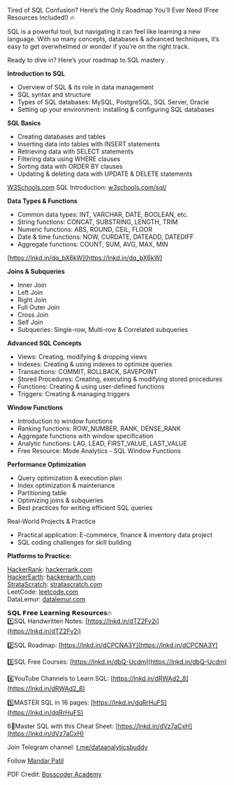 Tired of SQL Confusion? Here’s the Only Roadmap You’ll Ever Need (Free Resources Included!) 🔥  
  
SQL is a powerful tool, but navigating it can feel like learning a new language. With so many concepts, databases & advanced techniques, it’s easy to get overwhelmed or wonder if you’re on the right track.  
  
Ready to dive in? Here’s your roadmap to SQL mastery .
  
**Introduction to SQL**  
- Overview of SQL & its role in data management  
- SQL syntax and structure  
- Types of SQL databases: MySQL, PostgreSQL, SQL Server, Oracle  
- Setting up your environment: installing & configuring SQL databases  
  
**SQL Basics**  
  
- Creating databases and tables  
- Inserting data into tables with INSERT statements  
- Retrieving data with SELECT statements  
- Filtering data using WHERE clauses  
- Sorting data with ORDER BY clauses  
- Updating & deleting data with UPDATE & DELETE statements  
  
[W3Schools.com](https://www.linkedin.com/company/w3schools.com/) SQL Introduction: [w3schools.com/sql/](http://w3schools.com/sql/)  
  
**Data Types & Functions**  
  
- Common data types: INT, VARCHAR, DATE, BOOLEAN, etc.  
- String functions: CONCAT, SUBSTRING, LENGTH, TRIM  
- Numeric functions: ABS, ROUND, CEIL, FLOOR  
- Date & time functions: NOW, CURDATE, DATEADD, DATEDIFF  
- Aggregate functions: COUNT, SUM, AVG, MAX, MIN  
  
[https://lnkd.in/dq_bX6kW](https://lnkd.in/dq_bX6kW)  
  
**Joins & Subqueries**  
  
- Inner Join  
- Left Join  
- Right Join  
- Full Outer Join  
- Cross Join  
- Self Join  
- Subqueries: Single-row, Multi-row & Correlated subqueries  
  
**Advanced SQL Concepts**  
  
- Views: Creating, modifying & dropping views  
- Indexes: Creating & using indexes to optimize queries  
- Transactions: COMMIT, ROLLBACK, SAVEPOINT  
- Stored Procedures: Creating, executing & modifying stored procedures  
- Functions: Creating & using user-defined functions  
- Triggers: Creating & managing triggers  
  
**Window Functions**  
  
- Introduction to window functions  
- Ranking functions: ROW_NUMBER, RANK, DENSE_RANK  
- Aggregate functions with window specification  
- Analytic functions: LAG, LEAD, FIRST_VALUE, LAST_VALUE  
- Free Resource: Mode Analytics - SQL Window Functions  
  
**Performance Optimization**  
  
- Query optimization & execution plan  
- Index optimization & maintenance  
- Partitioning table  
- Optimizing joins & subqueries  
- Best practices for writing efficient SQL queries  
  
Real-World Projects & Practice  
  
- Practical application: E-commerce, finance & inventory data project  
- SQL coding challenges for skill building  
  
**Platforms to Practice:**  
  
[HackerRank](https://www.linkedin.com/company/hackerrank/): [hackerrank.com](http://hackerrank.com/)  
[HackerEarth](https://www.linkedin.com/company/hackerearth/): [hackerearth.com](http://hackerearth.com/)  
[StrataScratch](https://www.linkedin.com/company/stratascratch/): [stratascratch.com](http://stratascratch.com/)  
LeetCode: [leetcode.com](http://leetcode.com/)  
DataLemur: [datalemur.com](http://datalemur.com/)  
  
𝗦𝗤𝗟 𝗙𝗿𝗲𝗲 𝗟𝗲𝗮𝗿𝗻𝗶𝗻𝗴 𝗥𝗲𝘀𝗼𝘂𝗿𝗰𝗲𝘀🔥  
1️⃣SQL Handwritten Notes: [https://lnkd.in/dTZ2Fv2i](https://lnkd.in/dTZ2Fv2i)  
  
2️⃣SQL Roadmap: [https://lnkd.in/dCPCNA3Y](https://lnkd.in/dCPCNA3Y)  
  
3️⃣SQL Free Courses: [https://lnkd.in/dbQ-Ucdm](https://lnkd.in/dbQ-Ucdm)  
  
4️⃣YouTube Channels to Learn SQL: [https://lnkd.in/dRWAd2_8](https://lnkd.in/dRWAd2_8)  
  
5️⃣MASTER SQL in 16 pages: [https://lnkd.in/dqRrHuFS](https://lnkd.in/dqRrHuFS)  
  
6⃣Master SQL with this Cheat Sheet: [https://lnkd.in/dVz7aCxH](https://lnkd.in/dVz7aCxH)  
  
Join Telegram channel: [t.me/dataanalyticsbuddy](http://t.me/dataanalyticsbuddy)  
  
Follow [](https://www.linkedin.com/in/ACoAAC6fjWoBMgqF43QnbibBeROoLwVXSLn-kuo)[Mandar Patil](https://www.linkedin.com/in/mandarmpatil/)  
  
PDF Credit: [Bosscoder Academy](https://www.linkedin.com/company/bosscoderacademy/)

